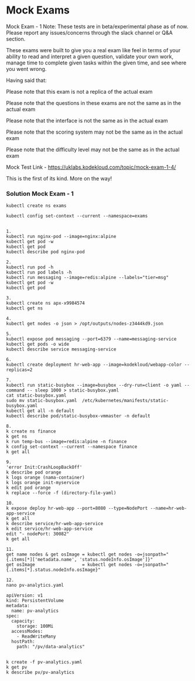# Mock Exams

Mock Exam - 1
Note: These tests are in beta/experimental phase as of now. Please report any issues/concerns through the slack channel or Q&A section.

These exams were built to give you a real exam like feel in terms of your ability to read and interpret a given question, validate your own work, manage time to complete given tasks within the given time, and see where you went wrong.

Having said that:

Please note that this exam is not a replica of the actual exam

Please note that the questions in these exams are not the same as in the actual exam

Please note that the interface is not the same as in the actual exam

Please note that the scoring system may not be the same as in the actual exam

Please note that the difficulty level may not be the same as in the actual exam



Mock Test Link - https://uklabs.kodekloud.com/topic/mock-exam-1-4/



This is the first of its kind. More on the way!

### Solution Mock Exam - 1

```
kubectl create ns exams

kubectl config set-context --current --namespace=exams


1.
kubectl run nginx-pod --image=nginx:alpine
kubectl get pod -w
kubectl get pod 
kubectl describe pod nginx-pod

2.
kubectl run pod -h
kubectl run pod labels -h
kubectl run messaging --image=redis:alpine --labels="tier=msg"
kubectl get pod -w
kubectl get pod

3.
kubectl create ns apx-x9984574
kubectl get ns

4.
kubectl get nodes -o json > /opt/outputs/nodes-z3444kd9.json

5.
kubectl expose pod messaging --port=6379 --name=messaging-service
kubectl get pods -o wide
kubectl describe service messaging-service

6.
kubectl create deployment hr-web-app --image=kodekloud/webapp-color --replicas=2

7.
kubectl run static-busybox --image=busybox --dry-run=client -o yaml --command -- sleep 1000 > static-busybox.yaml
cat static-busybox.yaml 
sudo mv static-busybox.yaml  /etc/kubernetes/manifests/static-busybox.yaml
kubectl get all -n default
kubectl describe pod/static-busybox-vmmaster -n default

8.
k create ns finance
k get ns
k run temp-bus --image=redis:alpine -n finance
k config set-context --current --namespace finance
k get all

9.
'error Init:CrashLoopBackOff'
k describe pod orange
k logs orange (nama-container)
k logs orange init-myservice
k edit pod orange
k replace --force -f (directory-file-yaml)

10.
k expose deploy hr-web-app --port=8080 --type=NodePort --name=hr-web-app-service 
k get all
k describe service/hr-web-app-service
k edit service/hr-web-app-service
edit "- nodePort: 30082"
k get all

11.
get name nodes & get osImage = kubectl get nodes -o=jsonpath="{.items[*]['metadata.name', 'status.nodeInfo.osImage']}"
get osImage                  = kubectl get nodes -o=jsonpath="{.items[*].status.nodeInfo.osImage}" 

12.
nano pv-analytics.yaml

apiVersion: v1
kind: PersistentVolume
metadata:
  name: pv-analytics
spec:
  capacity:
    storage: 100Mi
  accessModes:
    - ReadWriteMany
  hostPath:
    path: "/pv/data-analytics"


k create -f pv-analytics.yaml 
k get pv
k describe pv/pv-analytics
```

